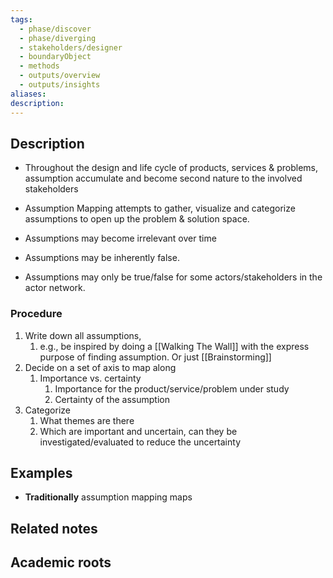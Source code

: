 ```yaml
---
tags:
  - phase/discover
  - phase/diverging
  - stakeholders/designer
  - boundaryObject
  - methods
  - outputs/overview
  - outputs/insights
aliases: 
description:
---
```


## Description
- Throughout the design and life cycle of products, services & problems, assumption accumulate and become second nature to the involved stakeholders 
- Assumption Mapping attempts to gather, visualize and categorize assumptions to open up the problem & solution space. 

- Assumptions may become irrelevant over time 
- Assumptions may be inherently false. 
- Assumptions may only be true/false for some actors/stakeholders in the actor network.

### Procedure
1. Write down all assumptions,
	1. e.g., be inspired by doing a [[Walking The Wall]] with the express purpose of finding assumption. Or just [[Brainstorming]]
2. Decide on a set of axis to map along
	1. Importance vs. certainty
		1. Importance for the product/service/problem under study 
		2. Certainty of the assumption
3. Categorize
	1. What themes are there
	2. Which are important and uncertain, can they be investigated/evaluated to reduce the uncertainty 


## Examples 
- **Traditionally** assumption mapping maps 


## Related notes 


## Academic roots
